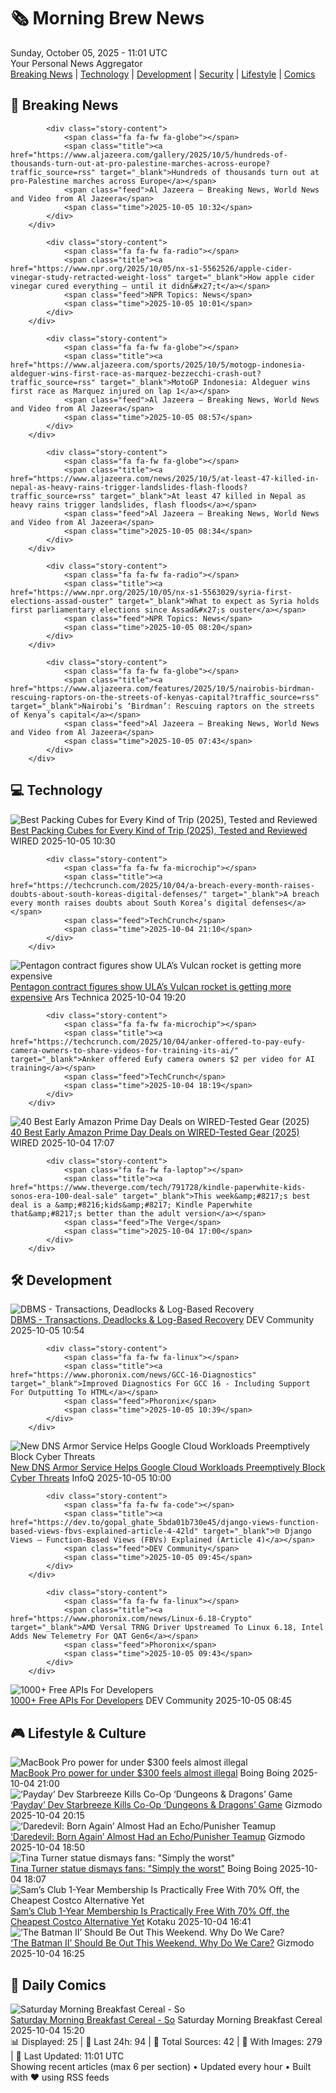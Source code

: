 <!-- Processing 54 RSS feeds at 2025-10-05 11:01:22 UTC -->
<!-- Processing: XKCD -->
<!-- Processing: Saturday Morning Breakfast Cereal -->
<!-- Processing: Penny Arcade -->
<!-- Processing: Dilbert -->
<!-- Processing: Questionable Content -->
<!-- Processing: Girl Genius -->
<!-- Processing: CNN Breaking News -->
<!-- Processing: Al Jazeera Breaking News -->
<!-- Processing: NPR News -->
<!-- Processing: CBC News -->
<!-- Error processing https://rss.cbc.ca/lineup/topstories.xml: The read operation timed out -->
<!-- Processing: Reuters Top News -->
<!-- Processing: Reuters World News -->
<!-- Processing: Associated Press Breaking -->
<!-- Processing: ABC News Breaking -->
<!-- Processing: NBC News Breaking -->
<!-- Processing: Guardian World News -->
<!-- Processing: Sky News World -->
<!-- Processing: TechCrunch -->
<!-- Processing: WIRED -->
<!-- Processing: Slashdot -->
<!-- Processing: Dev.to -->
<!-- Processing: Phoronix Linux News -->
<!-- Processing: It's FOSS -->
<!-- Processing: OMG! Ubuntu -->
<!-- Processing: DistroWatch -->
<!-- Processing: Ubuntu Blog -->
<!-- Processing: GitHub Blog -->
<!-- Processing: GitLab Blog -->
<!-- Processing: DZone -->
<!-- Processing: Martin Fowler -->
<!-- Processing: The Pragmatic Engineer -->
<!-- Processing: Lifehacker -->
<!-- Processing: Boing Boing -->
<!-- Processing: Schneier on Security -->
<!-- Generated 6 new posts out of 34 feeds processed -->
<div class="newspaper-header">
    <h1 class="newspaper-title">🗞️ Morning Brew News</h1>
    <div class="newspaper-date">Sunday, October 05, 2025 - 11:01 UTC</div>
    <div class="newspaper-subtitle">Your Personal News Aggregator</div>
</div>

<div class="newspaper-nav">
    <a href="#breaking">Breaking News</a> |
    <a href="#tech">Technology</a> |
    <a href="#dev">Development</a> |
    <a href="#security">Security</a> |
    <a href="#lifestyle">Lifestyle</a> |
    <a href="#webcomics">Comics</a>
</div>

<div class="news-section breaking-news" id="breaking">
<h2 class="section-header">🚨 Breaking News</h2>
<div class="stories-container">
<div class="story">
            
            <div class="story-content">
                <span class="fa fa-fw fa-globe"></span>
                <span class="title"><a href="https://www.aljazeera.com/gallery/2025/10/5/hundreds-of-thousands-turn-out-at-pro-palestine-marches-across-europe?traffic_source=rss" target="_blank">Hundreds of thousands turn out at pro-Palestine marches across Europe</a></span>
                <span class="feed">Al Jazeera – Breaking News, World News and Video from Al Jazeera</span>
                <span class="time">2025-10-05 10:32</span>
            </div>
        </div>
<div class="story">
            
            <div class="story-content">
                <span class="fa fa-fw fa-radio"></span>
                <span class="title"><a href="https://www.npr.org/2025/10/05/nx-s1-5562526/apple-cider-vinegar-study-retracted-weight-loss" target="_blank">How apple cider vinegar cured everything — until it didn&#x27;t</a></span>
                <span class="feed">NPR Topics: News</span>
                <span class="time">2025-10-05 10:01</span>
            </div>
        </div>
<div class="story">
            
            <div class="story-content">
                <span class="fa fa-fw fa-globe"></span>
                <span class="title"><a href="https://www.aljazeera.com/sports/2025/10/5/motogp-indonesia-aldeguer-wins-first-race-as-marquez-bezzecchi-crash-out?traffic_source=rss" target="_blank">MotoGP Indonesia: Aldeguer wins first race as Marquez injured on lap 1</a></span>
                <span class="feed">Al Jazeera – Breaking News, World News and Video from Al Jazeera</span>
                <span class="time">2025-10-05 08:57</span>
            </div>
        </div>
<div class="story">
            
            <div class="story-content">
                <span class="fa fa-fw fa-globe"></span>
                <span class="title"><a href="https://www.aljazeera.com/news/2025/10/5/at-least-47-killed-in-nepal-as-heavy-rains-trigger-landslides-flash-floods?traffic_source=rss" target="_blank">At least 47 killed in Nepal as heavy rains trigger landslides, flash floods</a></span>
                <span class="feed">Al Jazeera – Breaking News, World News and Video from Al Jazeera</span>
                <span class="time">2025-10-05 08:34</span>
            </div>
        </div>
<div class="story">
            
            <div class="story-content">
                <span class="fa fa-fw fa-radio"></span>
                <span class="title"><a href="https://www.npr.org/2025/10/05/nx-s1-5563029/syria-first-elections-assad-ouster" target="_blank">What to expect as Syria holds first parliamentary elections since Assad&#x27;s ouster</a></span>
                <span class="feed">NPR Topics: News</span>
                <span class="time">2025-10-05 08:20</span>
            </div>
        </div>
<div class="story">
            
            <div class="story-content">
                <span class="fa fa-fw fa-globe"></span>
                <span class="title"><a href="https://www.aljazeera.com/features/2025/10/5/nairobis-birdman-rescuing-raptors-on-the-streets-of-kenyas-capital?traffic_source=rss" target="_blank">Nairobi’s ‘Birdman’: Rescuing raptors on the streets of Kenya’s capital</a></span>
                <span class="feed">Al Jazeera – Breaking News, World News and Video from Al Jazeera</span>
                <span class="time">2025-10-05 07:43</span>
            </div>
        </div>
</div>
</div>
<div class="news-section tech-news" id="tech">
<h2 class="section-header">💻 Technology</h2>
<div class="stories-container">
<div class="story">
            <img src="https://media.wired.com/photos/684baa39e0d143bc348e43f4/master/pass/The%20Best%20Packing%20Cubes%20for%20Every%20Kind%20of%20Trip_.png" alt="Best Packing Cubes for Every Kind of Trip (2025), Tested and Reviewed" class="story-image" loading="lazy" onerror="this.style.display='none'">
            <div class="story-content">
                <span class="fa fa-fw fa-bolt"></span>
                <span class="title"><a href="https://www.wired.com/gallery/best-packing-cubes/" target="_blank">Best Packing Cubes for Every Kind of Trip (2025), Tested and Reviewed</a></span>
                <span class="feed">WIRED</span>
                <span class="time">2025-10-05 10:30</span>
            </div>
        </div>
<div class="story">
            
            <div class="story-content">
                <span class="fa fa-fw fa-microchip"></span>
                <span class="title"><a href="https://techcrunch.com/2025/10/04/a-breach-every-month-raises-doubts-about-south-koreas-digital-defenses/" target="_blank">A breach every month raises doubts about South Korea’s digital defenses</a></span>
                <span class="feed">TechCrunch</span>
                <span class="time">2025-10-04 21:10</span>
            </div>
        </div>
<div class="story">
            <img src="https://cdn.arstechnica.net/wp-content/uploads/2025/10/54717981613_dab21dfbc3_k-500x500.jpg" alt="Pentagon contract figures show ULA’s Vulcan rocket is getting more expensive" class="story-image" loading="lazy" onerror="this.style.display='none'">
            <div class="story-content">
                <span class="fa fa-fw fa-cog"></span>
                <span class="title"><a href="https://arstechnica.com/space/2025/10/pentagon-contract-figures-show-ulas-vulcan-rocket-is-getting-more-expensive/" target="_blank">Pentagon contract figures show ULA’s Vulcan rocket is getting more expensive</a></span>
                <span class="feed">Ars Technica</span>
                <span class="time">2025-10-04 19:20</span>
            </div>
        </div>
<div class="story">
            
            <div class="story-content">
                <span class="fa fa-fw fa-microchip"></span>
                <span class="title"><a href="https://techcrunch.com/2025/10/04/anker-offered-to-pay-eufy-camera-owners-to-share-videos-for-training-its-ai/" target="_blank">Anker offered Eufy camera owners $2 per video for AI training</a></span>
                <span class="feed">TechCrunch</span>
                <span class="time">2025-10-04 18:19</span>
            </div>
        </div>
<div class="story">
            <img src="https://media.wired.com/photos/68dad2557c8ce51335c5e1c4/master/pass/EARLY%20PRIME%20DAY%20DEALS_A.jpg" alt="40 Best Early Amazon Prime Day Deals on WIRED-Tested Gear (2025)" class="story-image" loading="lazy" onerror="this.style.display='none'">
            <div class="story-content">
                <span class="fa fa-fw fa-bolt"></span>
                <span class="title"><a href="https://www.wired.com/story/early-prime-day-deals-october-2025-2/" target="_blank">40 Best Early Amazon Prime Day Deals on WIRED-Tested Gear (2025)</a></span>
                <span class="feed">WIRED</span>
                <span class="time">2025-10-04 17:07</span>
            </div>
        </div>
<div class="story">
            
            <div class="story-content">
                <span class="fa fa-fw fa-laptop"></span>
                <span class="title"><a href="https://www.theverge.com/tech/791728/kindle-paperwhite-kids-sonos-era-100-deal-sale" target="_blank">This week&amp;#8217;s best deal is a &amp;#8216;kids&amp;#8217; Kindle Paperwhite that&amp;#8217;s better than the adult version</a></span>
                <span class="feed">The Verge</span>
                <span class="time">2025-10-04 17:00</span>
            </div>
        </div>
</div>
</div>
<div class="news-section dev-news" id="dev">
<h2 class="section-header">🛠️ Development</h2>
<div class="stories-container">
<div class="story">
            <img src="https://media2.dev.to/dynamic/image/width=800%2Cheight=%2Cfit=scale-down%2Cgravity=auto%2Cformat=auto/https%3A%2F%2Fdev-to-uploads.s3.amazonaws.com%2Fuploads%2Farticles%2F9z9paqmgyvyfepvr6mnd.webp" alt="DBMS - Transactions, Deadlocks &amp; Log-Based Recovery" class="story-image" loading="lazy" onerror="this.style.display='none'">
            <div class="story-content">
                <span class="fa fa-fw fa-code"></span>
                <span class="title"><a href="https://dev.to/reshma_devi_ba32b2f54397d/dbms-transactions-deadlocks-log-based-recovery-4173" target="_blank">DBMS - Transactions, Deadlocks &amp; Log-Based Recovery</a></span>
                <span class="feed">DEV Community</span>
                <span class="time">2025-10-05 10:54</span>
            </div>
        </div>
<div class="story">
            
            <div class="story-content">
                <span class="fa fa-fw fa-linux"></span>
                <span class="title"><a href="https://www.phoronix.com/news/GCC-16-Diagnostics" target="_blank">Improved Diagnostics For GCC 16 - Including Support For Outputting To HTML</a></span>
                <span class="feed">Phoronix</span>
                <span class="time">2025-10-05 10:39</span>
            </div>
        </div>
<div class="story">
            <img src="https://res.infoq.com/news/2025/10/dns-armor-infoblox-security/en/headerimage/generatedHeaderImage-1759502324740.jpg" alt="New DNS Armor Service Helps Google Cloud Workloads Preemptively Block Cyber Threats" class="story-image" loading="lazy" onerror="this.style.display='none'">
            <div class="story-content">
                <span class="fa fa-fw fa-info-circle"></span>
                <span class="title"><a href="https://www.infoq.com/news/2025/10/dns-armor-infoblox-security/?utm_campaign=infoq_content&utm_source=infoq&utm_medium=feed&utm_term=global" target="_blank">New DNS Armor Service Helps Google Cloud Workloads Preemptively Block Cyber Threats</a></span>
                <span class="feed">InfoQ</span>
                <span class="time">2025-10-05 10:00</span>
            </div>
        </div>
<div class="story">
            
            <div class="story-content">
                <span class="fa fa-fw fa-code"></span>
                <span class="title"><a href="https://dev.to/gopal_ghate_5bda01b730e45/django-views-function-based-views-fbvs-explained-article-4-42ld" target="_blank">🌐 Django Views – Function-Based Views (FBVs) Explained (Article 4)</a></span>
                <span class="feed">DEV Community</span>
                <span class="time">2025-10-05 09:45</span>
            </div>
        </div>
<div class="story">
            
            <div class="story-content">
                <span class="fa fa-fw fa-linux"></span>
                <span class="title"><a href="https://www.phoronix.com/news/Linux-6.18-Crypto" target="_blank">AMD Versal TRNG Driver Upstreamed To Linux 6.18, Intel Adds New Telemetry For QAT Gen6</a></span>
                <span class="feed">Phoronix</span>
                <span class="time">2025-10-05 09:43</span>
            </div>
        </div>
<div class="story">
            <img src="https://media2.dev.to/dynamic/image/width=800%2Cheight=%2Cfit=scale-down%2Cgravity=auto%2Cformat=auto/https%3A%2F%2Fdev-to-uploads.s3.amazonaws.com%2Fuploads%2Fuser%2Fprofile_image%2F3544742%2F1ac9d13d-9844-402d-a5d4-15819910f3ce.png" alt="1000+ Free APIs For Developers" class="story-image" loading="lazy" onerror="this.style.display='none'">
            <div class="story-content">
                <span class="fa fa-fw fa-code"></span>
                <span class="title"><a href="https://dev.to/we-the-developers/1000-free-apis-for-developers-49kc" target="_blank">1000+ Free APIs For Developers</a></span>
                <span class="feed">DEV Community</span>
                <span class="time">2025-10-05 08:45</span>
            </div>
        </div>
</div>
</div>
<div class="news-section lifestyle-news" id="lifestyle">
<h2 class="section-header">🎮 Lifestyle & Culture</h2>
<div class="stories-container">
<div class="story">
            <img src="https://i0.wp.com/boingboing.net/wp-content/uploads/2025/09/Apple-MacBook-Pro-13.jpg?fit=2250%2C1500&amp;quality=60&amp;ssl=1" alt="MacBook Pro power for under $300 feels almost illegal" class="story-image" loading="lazy" onerror="this.style.display='none'">
            <div class="story-content">
                <span class="fa fa-fw fa-arrow-right"></span>
                <span class="title"><a href="https://boingboing.net/2025/10/04/macbook-pro-power-for-under-300-feels-almost-illegal.html" target="_blank">MacBook Pro power for under $300 feels almost illegal</a></span>
                <span class="feed">Boing Boing</span>
                <span class="time">2025-10-04 21:00</span>
            </div>
        </div>
<div class="story">
            <img src="https://gizmodo.com/app/uploads/2025/10/dungeons-dragons-hed-1280x853.jpg" alt="‘Payday’ Dev Starbreeze Kills Co-Op ‘Dungeons &amp; Dragons’ Game" class="story-image" loading="lazy" onerror="this.style.display='none'">
            <div class="story-content">
                <span class="fa fa-fw fa-computer"></span>
                <span class="title"><a href="https://gizmodo.com/payday-dev-starbreeze-kills-co-op-dungeons-dragons-game-2000667433" target="_blank">‘Payday’ Dev Starbreeze Kills Co-Op ‘Dungeons &amp; Dragons’ Game</a></span>
                <span class="feed">Gizmodo</span>
                <span class="time">2025-10-04 20:15</span>
            </div>
        </div>
<div class="story">
            <img src="https://gizmodo.com/app/uploads/2025/09/daredevil-born-again-season-1-finale-1280x853.jpg" alt="‘Daredevil: Born Again’ Almost Had an Echo/Punisher Teamup" class="story-image" loading="lazy" onerror="this.style.display='none'">
            <div class="story-content">
                <span class="fa fa-fw fa-computer"></span>
                <span class="title"><a href="https://gizmodo.com/daredevil-born-again-almost-had-an-echo-punisher-teamup-2000667514" target="_blank">‘Daredevil: Born Again’ Almost Had an Echo/Punisher Teamup</a></span>
                <span class="feed">Gizmodo</span>
                <span class="time">2025-10-04 18:50</span>
            </div>
        </div>
<div class="story">
            <img src="https://i0.wp.com/boingboing.net/wp-content/uploads/2025/10/tina-turner.jpg?fit=1600%2C1000&amp;quality=60&amp;ssl=1" alt="Tina Turner statue dismays fans: &quot;Simply the worst&quot;" class="story-image" loading="lazy" onerror="this.style.display='none'">
            <div class="story-content">
                <span class="fa fa-fw fa-arrow-right"></span>
                <span class="title"><a href="https://boingboing.net/2025/10/04/tina-turner-statue-dismays-fans-simply-the-worst.html" target="_blank">Tina Turner statue dismays fans: &quot;Simply the worst&quot;</a></span>
                <span class="feed">Boing Boing</span>
                <span class="time">2025-10-04 18:07</span>
            </div>
        </div>
<div class="story">
            <img src="https://kotaku.com/app/uploads/2025/10/Sams-Club.jpg" alt="Sam’s Club 1-Year Membership Is Practically Free With 70% Off, the Cheapest Costco Alternative Yet" class="story-image" loading="lazy" onerror="this.style.display='none'">
            <div class="story-content">
                <span class="fa fa-fw fa-gamepad"></span>
                <span class="title"><a href="https://kotaku.com/sams-club-1-year-membership-is-practically-free-with-70-off-the-cheapest-costco-alternative-yet-2000631657" target="_blank">Sam’s Club 1-Year Membership Is Practically Free With 70% Off, the Cheapest Costco Alternative Yet</a></span>
                <span class="feed">Kotaku</span>
                <span class="time">2025-10-04 16:41</span>
            </div>
        </div>
<div class="story">
            <img src="https://gizmodo.com/app/uploads/2025/08/The-Batman-Matt-Reeves-Robert-Pattinson-1280x853.jpg" alt="‘The Batman II’ Should Be Out This Weekend. Why Do We Care?" class="story-image" loading="lazy" onerror="this.style.display='none'">
            <div class="story-content">
                <span class="fa fa-fw fa-computer"></span>
                <span class="title"><a href="https://gizmodo.com/the-batman-ii-should-be-out-this-weekend-why-do-we-care-2000667224" target="_blank">‘The Batman II’ Should Be Out This Weekend. Why Do We Care?</a></span>
                <span class="feed">Gizmodo</span>
                <span class="time">2025-10-04 16:25</span>
            </div>
        </div>
</div>
</div>
<div class="news-section webcomics-section" id="webcomics">
<h2 class="section-header">🎨 Daily Comics</h2>
<div class="stories-container">
<div class="story">
            <img src="https://www.smbc-comics.com/comics/1759549236-20251004.png" alt="Saturday Morning Breakfast Cereal - So" class="story-image" loading="lazy" onerror="this.style.display='none'">
            <div class="story-content">
                <span class="fa fa-fw fa-smile"></span>
                <span class="title"><a href="https://www.smbc-comics.com/comic/so" target="_blank">Saturday Morning Breakfast Cereal - So</a></span>
                <span class="feed">Saturday Morning Breakfast Cereal</span>
                <span class="time">2025-10-04 15:20</span>
            </div>
        </div>
</div>
</div>

<div class="newspaper-footer">
    <div class="stats">
        📊 Displayed: 25 | 📅 Last 24h: 94 | 📡 Total Sources: 42 | 📸 With Images: 279 |
        🔄 Last Updated: 11:01 UTC
    </div>
    <div class="footer-note">
        Showing recent articles (max 6 per section) • Updated every hour • Built with ❤️ using RSS feeds
    </div>
</div>
